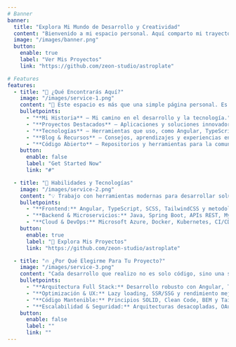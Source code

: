 ```yaml
---
# Banner
banner:
  title: "Explora Mi Mundo de Desarrollo y Creatividad"
  content: "Bienvenido a mi espacio personal. Aquí comparto mi trayectoria, proyectos y aprendizajes en el mundo del desarrollo web y la tecnología. Descubre mis creaciones y únete a mi viaje."
  image: "/images/banner.png"
  button:
    enable: true
    label: "Ver Mis Proyectos"
    link: "https://github.com/zeon-studio/astroplate"

# Features
features:
  - title: "🚀 ¿Qué Encontrarás Aquí?"
    image: "/images/service-1.png"
    content: "📌 Este espacio es más que una simple página personal. Es un reflejo de mi trayectoria y creaciones. Aquí podrás explorar:"
    bulletpoints:
      - "**Mi Historia** – Mi camino en el desarrollo y la tecnología."
      - "**Proyectos Destacados** – Aplicaciones y soluciones innovadoras."
      - "**Tecnologías** – Herramientas que uso, como Angular, TypeScript y Spring Boot."
      - "**Blog & Recursos** – Consejos, aprendizajes y experiencias en desarrollo."
      - "**Código Abierto** – Repositorios y herramientas para la comunidad."
    button:
      enable: false
      label: "Get Started Now"
      link: "#"

  - title: "🌟 Habilidades y Tecnologías"
    image: "/images/service-2.png"
    content: "💡 Trabajo con herramientas modernas para desarrollar soluciones escalables y optimizadas:"
    bulletpoints:
      - "**Frontend:** Angular, TypeScript, SCSS, TailwindCSS y metodologías como BEM."
      - "**Backend & Microservicios:** Java, Spring Boot, APIs REST, MySQL, Oracle, SQL y MongoDB."
      - "**Cloud & DevOps:** Microsoft Azure, Docker, Kubernetes, CI/CD con Azure DevOps y GitHub Actions."
    button:
      enable: true
      label: "🚀 Explora Mis Proyectos"
      link: "https://github.com/zeon-studio/astroplate"

  - title: "🔥 ¿Por Qué Elegirme Para Tu Proyecto?"
    image: "/images/service-3.png"
    content: "Cada desarrollo que realizo no es solo código, sino una solución optimizada, escalable y bien diseñada."
    bulletpoints:
      - "**Arquitectura Full Stack:** Desarrollo robusto con Angular, TypeScript, Java y Spring Boot."
      - "**Optimización & UX:** Lazy loading, SSR/SSG y rendimiento mejorado."
      - "**Código Mantenible:** Principios SOLID, Clean Code, BEM y TailwindCSS."
      - "**Escalabilidad & Seguridad:** Arquitecturas desacopladas, OAuth2, JWT y cloud computing."
    button:
      enable: false
      label: ""
      link: ""
---
```

